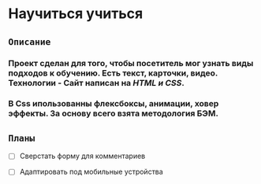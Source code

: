 # Научиться учиться

## `Описание`

### Проект сделан для того, чтобы посетитель **мог узнать виды подходов к обучению**. Есть текст, карточки, видео. Технологии - Сайт написан на *HTML и CSS*. 
### В Css ипользованны флексбоксы, анимации, ховер эффекты. За основу всего взята методология БЭМ.

## `Планы`

- [ ] Сверстать форму для комментариев
- [ ] Адаптировать под мобильные устройства

